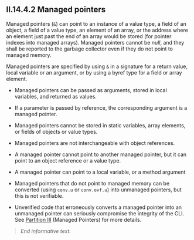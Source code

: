 ## II.14.4.2 Managed pointers

Managed pointers (`&`) can point to an instance of a value type, a field of an object, a field of a value type, an element of an array, or the address where an element just past the end of an array would be stored (for pointer indexes into managed arrays). Managed pointers cannot be *null*, and they shall be reported to the garbage collector even if they do not point to managed memory.

Managed pointers are specified by using `&` in a signature for a return value, local variable or an argument, or by using a byref type for a field or array element.

 * Managed pointers can be passed as arguments, stored in local variables, and returned as values.

 * If a parameter is passed by reference, the corresponding argument is a managed pointer.

 * Managed pointers cannot be stored in static variables, array elements, or fields of objects or value types.

 * Managed pointers are not interchangeable with object references.

 * A managed pointer cannot point to another managed pointer, but it can point to an object reference or a value type.

 * A managed pointer can point to a local variable, or a method argument

 * Managed pointers that do not point to managed memory can be converted (using `conv.u` or `conv.ovf.u`) into unmanaged pointers, but this is not verifiable.

 * Unverified code that erroneously converts a managed pointer into an unmanaged pointer can seriously compromise the integrity of the CLI. See [Partition III](#todo-missing-hyperlink) (Managed Pointers) for more details.

> _End informative text._
